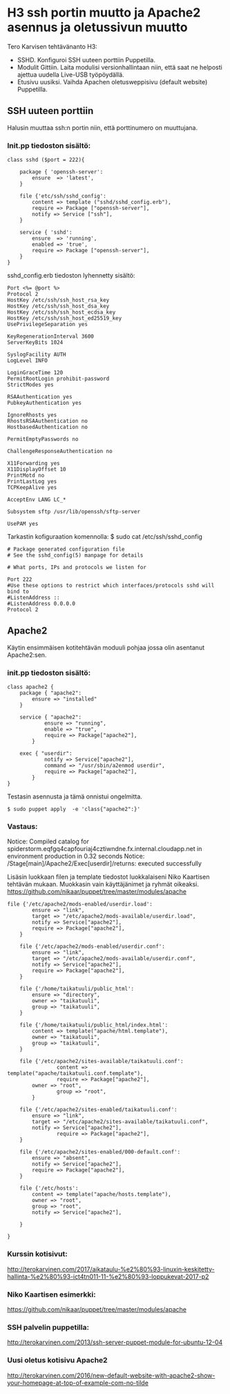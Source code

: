 
# H3 ssh portin muutto ja Apache2 asennus ja oletussivun muutto 

Tero Karvisen tehtävänanto H3:
* SSHD. Konfiguroi SSH uuteen porttiin Puppetilla.
* Modulit Gittiin. Laita modulisi versionhallintaan niin, että saat ne helposti ajettua uudella Live-USB työpöydällä.
* Etusivu uusiksi. Vaihda Apachen oletusweppisivu (default website) Puppetilla. 

## SSH uuteen porttiin 

Halusin muuttaa ssh:n portin niin, että porttinumero on muuttujana. 
### Init.pp tiedoston sisältö:

```puppet
class sshd ($port = 222){
 
	package { 'openssh-server':
		ensure	=> 'latest',
	}
	
	file {'etc/ssh/sshd_config':
		content => template ("sshd/sshd_config.erb"),
		require => Package ["openssh-server"],
		notify => Service ["ssh"],
	}

	service { 'sshd':
		ensure	=> 'running',
		enabled	=> 'true',	
		require => Package ["openssh-server"],
	}
}
```

sshd_config.erb tiedoston lyhennetty sisältö:
 
```puppet
Port <%= @port %>
Protocol 2
HostKey /etc/ssh/ssh_host_rsa_key
HostKey /etc/ssh/ssh_host_dsa_key
HostKey /etc/ssh/ssh_host_ecdsa_key
HostKey /etc/ssh/ssh_host_ed25519_key
UsePrivilegeSeparation yes

KeyRegenerationInterval 3600
ServerKeyBits 1024

SyslogFacility AUTH
LogLevel INFO

LoginGraceTime 120
PermitRootLogin prohibit-password
StrictModes yes

RSAAuthentication yes
PubkeyAuthentication yes

IgnoreRhosts yes
RhostsRSAAuthentication no
HostbasedAuthentication no

PermitEmptyPasswords no

ChallengeResponseAuthentication no

X11Forwarding yes
X11DisplayOffset 10
PrintMotd no
PrintLastLog yes
TCPKeepAlive yes

AcceptEnv LANG LC_*

Subsystem sftp /usr/lib/openssh/sftp-server

UsePAM yes
```
Tarkastin kofiguraation komennolla:
$ sudo cat /etc/ssh/sshd_config
```
# Package generated configuration file
# See the sshd_config(5) manpage for details

# What ports, IPs and protocols we listen for

Port 222 
#Use these options to restrict which interfaces/protocols sshd will bind to
#ListenAddress ::
#ListenAddress 0.0.0.0
Protocol 2
```

## Apache2

Käytin ensimmäisen kotitehtävän moduuli pohjaa jossa olin asentanut Apache2:sen.

### init.pp tiedoston sisältö:

```puppet
class apache2 {
   	package { "apache2":
		ensure => "installed"
	}

	service { "apache2":
        	ensure => "running",
        	enable => "true",
        	require => Package["apache2"],
    	}

	exec { "userdir":
        	notify => Service["apache2"],
        	command => "/usr/sbin/a2enmod userdir",
        	require => Package["apache2"],
    	}
}
```

Testasin asennusta ja tämä onnistui ongelmitta.

``` $ sudo puppet apply  -e 'class{"apache2":}' ```

### Vastaus:

Notice: Compiled catalog for spiderstorm.eqfgq4capfouriaj4cztiwndne.fx.internal.cloudapp.net in environment production in 0.32 seconds
Notice: /Stage[main]/Apache2/Exec[userdir]/returns: executed successfully


Lisäsin luokkaan filen ja template tiedostot luokkalaiseni Niko Kaartisen tehtävän mukaan. Muokkasin vain käyttäjänimet ja ryhmät oikeaksi.
https://github.com/nikaar/puppet/tree/master/modules/apache

```puppet
file {'/etc/apache2/mods-enabled/userdir.load':
		ensure => "link",
		target => "/etc/apache2/mods-available/userdir.load",
		notify => Service["apache2"],
		require => Package["apache2"],
	}

	file {'/etc/apache2/mods-enabled/userdir.conf':
		ensure => "link",
		target => "/etc/apache2/mods-available/userdir.conf",
		notify => Service["apache2"],
		require => Package["apache2"],
	}

	file {'/home/taikatuuli/public_html':
		ensure => "directory",
		owner => "taikatuuli",
		group => "taikatuuli",
	}

	file {'/home/taikatuuli/public_html/index.html':
		content => template("apache/html.template"),
		owner => "taikatuuli",
		group => "taikatuuli",
	}

	file {'/etc/apache2/sites-available/taikatuuli.conf':
                content => template("apache/taikatuuli.conf.template"),
                require => Package["apache2"],
		owner => "root",
                group => "root",
        }
	
	file {'/etc/apache2/sites-enabled/taikatuuli.conf':
		ensure => "link",
		target => "/etc/apache2/sites-available/taikatuuli.conf",
		notify => Service["apache2"],
                require => Package["apache2"],
	}
	
	file {'/etc/apache2/sites-enabled/000-default.conf':
		ensure => "absent",
		notify => Service["apache2"],
		require => Package["apache2"],
	}

	file {'/etc/hosts':
		content => template("apache/hosts.template"),
		owner => "root",
		group => "root",
		notify => Service["apache2"],

	}	

}
```



### Kurssin kotisivut:

http://terokarvinen.com/2017/aikataulu-%e2%80%93-linuxin-keskitetty-hallinta-%e2%80%93-ict4tn011-11-%e2%80%93-loppukevat-2017-p2

### Niko Kaartisen esimerkki:

https://github.com/nikaar/puppet/tree/master/modules/apache

### SSH palvelin puppetilla:

http://terokarvinen.com/2013/ssh-server-puppet-module-for-ubuntu-12-04

### Uusi oletus kotisivu Apache2
http://terokarvinen.com/2016/new-default-website-with-apache2-show-your-homepage-at-top-of-example-com-no-tilde

